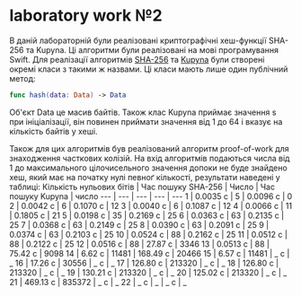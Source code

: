 # laboratory work №2

В даній лабораторній були реалізовані криптографічні хеш-функції SHA-256 та Kupyna. Ці алгоритми були реалізовані на мові програмування Swift. Для реалізації алгоритмів [SHA-256](CryptographicHashFunctions/CryptographicHashFunctions/SHA-256.swift) та [Kupyna](CryptographicHashFunctions/CryptographicHashFunctions/Kupyna.swift) були створені окремі класи з такими ж назвами. Ці класи мають лише один публічний метод:
```swift
func hash(data: Data) -> Data
```
Об'єкт Data це масив байтів. Також клас Kupyna приймає значення s при ініціалізації, він повинен приймати значення від 1 до 64 і вказує на кількість байтів у хеші.

Також для цих алгоритмів був реалізований алгоритм proof-of-work для знаходження часткових колізій. На вхід алгоритмів подаються числа від 1 до максимального цілочисельного значення допоки не буде знайдено хеш, який має на початку нулі певноґ кількості, результати наведені у таблиці:
Кількість нульових бітів | Час пошуку SHA-256 | Число | Час пошуку Kupyna | число
--- | --- | --- | --- | ---
1 | 0.0035 с | 5 | 0.0096 с | 0
2 | 0.0042 с | 6 | 0.1070 с | 12
3 | 0.0040 с | 6 | 0.1087 с | 12
4 | 0.0066 с | 11 | 0.1805 с | 21
5 | 0.0198 с | 35 | 0.2169 с | 25
6 | 0.0363 с | 63 | 0.2135 с | 25
7 | 0.0368 с | 63 | 0.2149 с | 25
8 | 0.0390 с | 63 | 0.2091 с | 25
9 | 0.0374 с | 63 | 0.2103 с | 25
10 | 0.0524 с | 88 | 0.2162 с | 25
11 | 0.0512 с | 88 | 0.2122 с | 25
12 | 0.0516 с | 88 | 27.87 с | 3346
13 | 0.0513 с | 88 | 75.42 с | 9098
14 | 6.62 с | 11481 | 168.49 с | 20466
15 | 6.57 c | 11481 | _ c | _
16 | 17.26 с | 30556 | _ с | _
17 | 126.80 с | 213320 | _ с | _
18 | 126.80 с | 213320 | _ с | _
19 | 130.21 с | 213320 | _ с | _
20 | 125.02 с | 213320 | _ с | _
21 | 469.13 с | 835372 | _ с | _
22 | _ с | _ | _ с | _
